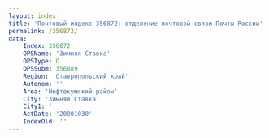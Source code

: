 ```yaml
---
layout: index
title: 'Почтовый индекс 356872: отделение почтовой связи Почты России'
permalink: /356872/
data:
    Index: 356872
    OPSName: 'Зимняя Ставка'
    OPSType: О
    OPSSubm: 356889
    Region: 'Ставропольский край'
    Autonom: ''
    Area: 'Нефтекумский район'
    City: 'Зимняя Ставка'
    City1: ''
    ActDate: '20001030'
    IndexOld: ''
---
```

